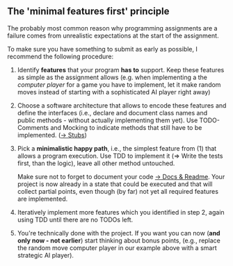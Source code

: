 ## The 'minimal features first' principle

The probably most common reason why programming assignments are a failure comes from unrealistic expectations at the start of the assignment.

To make sure you have something to submit as early as possible, I recommend the following procedure:

1. Identify **features**  that your program **has to** support.
    Keep these features as simple as the assignment allows 
    (e.g. when implementing a the *computer player* for a game you have to implement, 
    let it make random moves instead of starting with a sophisticated AI player right away)
2. Choose a software architecture that allows to encode these features and define the interfaces 
    (i.e., declare and document class names and public methods - without actually implementing them yet).
    Use TODO-Comments and Mocking to indicate methods that still have to be implemented. ([-> Stubs](./stubs.md))
3. Pick a **minimalistic happy path**, i.e., the simplest feature from (1) that allows a program execution.
    Use TDD to implement it (=> Write the tests first, than the logic), leave all other method untouched.
    
    Make sure not to forget to document your code [-> Docs & Readme](../README.md#1-1-code-documentation-and-project-readme).
    Your project is now already in a state that could be executed and that will collect partial points,
    even though (by far) not yet all required features are implemented.
4. Iteratively implement more features which you identified in step 2, again using TDD until there are no TODOs left.
5. You're technically done with the project.
    If you want you can now (**and only now - not earlier**) start thinking about bonus points,
    (e.g., replace the random move computer player in our example above with a smart strategic AI player).
    
